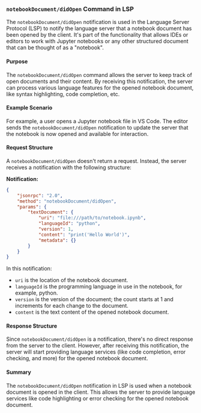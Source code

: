 ### `notebookDocument/didOpen` Command in LSP

The `notebookDocument/didOpen` notification is used in the Language Server Protocol (LSP) to notify the language server that a notebook document has been opened by the client. It's part of the functionality that allows IDEs or editors to work with Jupyter notebooks or any other structured document that can be thought of as a "notebook".

#### Purpose

The `notebookDocument/didOpen` command allows the server to keep track of open documents and their content. By receiving this notification, the server can process various language features for the opened notebook document, like syntax highlighting, code completion, etc.

#### Example Scenario

For example, a user opens a Jupyter notebook file in VS Code. The editor sends the `notebookDocument/didOpen` notification to update the server that the notebook is now opened and available for interaction.

#### Request Structure

A `notebookDocument/didOpen` doesn't return a request. Instead, the server receives a notification with the following structure:

**Notification:**

```json
{
    "jsonrpc": "2.0",
    "method": "notebookDocument/didOpen",
    "params": {
        "textDocument": {
            "uri": "file:///path/to/notebook.ipynb",
            "languageId": "python",
            "version": 1,
            "content": "print('Hello World')",
            "metadata": {}
        }
    }
}
```

In this notification:
- `uri` is the location of the notebook document.
- `languageId` is the programming language in use in the notebook, for example, python.
- `version` is the version of the document; the count starts at 1 and increments for each change to the document.
- `content` is the text content of the opened notebook document.

#### Response Structure

Since `notebookDocument/didOpen` is a notification, there's no direct response from the server to the client. However, after receiving this notification, the server will start providing language services (like code completion, error checking, and more) for the opened notebook document.

#### Summary

The `notebookDocument/didOpen` notification in LSP is used when a notebook document is opened in the client. This allows the server to provide language services like code highlighting or error checking for the opened notebook document.